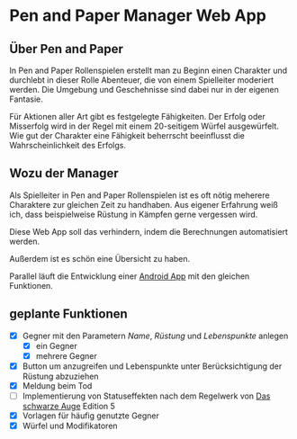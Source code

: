 # Pen and Paper Manager Web App

## Über Pen and Paper

In Pen and Paper Rollenspielen erstellt man zu Beginn einen Charakter und durchlebt in dieser Rolle Abenteuer, die von einem Spielleiter moderiert werden. Die Umgebung und Geschehnisse sind dabei nur in der eigenen Fantasie.

Für Aktionen aller Art gibt es festgelegte Fähigkeiten. Der Erfolg oder Misserfolg wird in der Regel mit einem 20-seitigem Würfel ausgewürfelt. Wie gut der Charakter eine Fähigkeit beherrscht beeinflusst die Wahrscheinlichkeit des Erfolgs.

## Wozu der Manager

Als Spielleiter in Pen and Paper Rollenspielen ist es oft nötig meherere Charaktere zur gleichen Zeit zu handhaben. Aus eigener Erfahrung weiß ich, dass beispielweise Rüstung in Kämpfen gerne vergessen wird.

Diese Web App soll das verhindern, indem die Berechnungen automatisiert werden.

Außerdem ist es schön eine Übersicht zu haben.

Parallel läuft die Entwicklung einer [Android App](https://github.com/skranz27/PnPManager) mit den gleichen Funktionen.

## geplante Funktionen

- [x] Gegner mit den Parametern *Name*, *Rüstung* und *Lebenspunkte* anlegen
  - [x] ein Gegner
  - [x] mehrere Gegner
- [x] Button um anzugreifen und Lebenspunkte unter Berücksichtigung der Rüstung abzuziehen
- [x] Meldung beim Tod
- [ ] Implementierung von Statuseffekten nach dem Regelwerk von [Das schwarze Auge](https://ulisses-spiele.de/spielsysteme/das-schwarze-auge/) Edition 5
- [x] Vorlagen für häufig genutzte Gegner
- [x] Würfel und Modifikatoren
